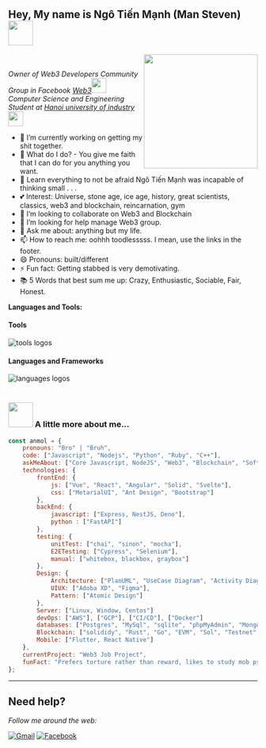 <h2>Hey, My name is Ngô Tiến Mạnh (Man Steven) <img src="https://media.giphy.com/media/mGcNjsfWAjY5AEZNw6/giphy.gif" width="50"></h2> <img align='right' src="https://media.giphy.com/media/M9gbBd9nbDrOTu1Mqx/giphy.gif" width="230"> 
<br/>


<p><em>Owner of Web3 Developers Community Group in Facebook <a href="https://www.facebook.com/groups/1581706252220313">Web3</a><img src="https://media.giphy.com/media/WUlplcMpOCEmTGBtBW/giphy.gif" width="30"></br>Computer Science and Engineering Student at <a href="">Hanoi university of industry</a><img src="https://media.giphy.com/media/fYSnHlufseco8Fh93Z/giphy.gif" width="30">
</em></p>

- 🔭 I’m currently working on getting my shit together.
- 🔮 What do I do? - You give me faith that I can do for you anything you want.
- 🌱 Learn everything to not be afraid 
      Ngô Tiến Mạnh was incapable of thinking small . . . 
- 💕 Interest: Universe, stone age, ice age, history, great scientists, classics, web3 and blockchain, reincarnation, gym
- 👯 I’m looking to collaborate on Web3 and Blockchain
- 🤔 I’m looking for help manage Web3 group. 
- 💬 Ask me about: anything but my life.
- 📫 How to reach me: oohhh toodlesssss. I mean, use the links in the footer.
- 😄 Pronouns: built/different
- ⚡ Fun fact: Getting stabbed is very demotivating.
- 📚 5 Words that best sum me up: Crazy, Enthusiastic, Sociable, Fair, Honest.


**Languages and Tools:** 

<h4> Tools </h4>
<img src="https://skillicons.dev/icons?i=git,github,vercel,vscode,gitlab,postman" alt="tools logos" /><br>

<h4> Languages and Frameworks </h4>
<img src="https://skillicons.dev/icons?i=html,css,js,react,vue,angular,nodejs,express,mongodb,python,fastapi,c,rails,jest" alt="languages logos" /><br><br>


### <img src="https://media.giphy.com/media/VgCDAzcKvsR6OM0uWg/giphy.gif" width="50"> A little more about me...  

```javascript
const anmol = {
    pronouns: "Bro" | "Bruh",
    code: ["Javascript", "Nodejs", "Python", "Ruby", "C++"],
    askMeAbout: ["Core Javascript, NodeJS", "Web3", "Blockchain", "Software Development", "Testing", "Love"],
    technologies: {
        frontEnd: {
            js: ["Vue", "React", "Angular", "Solid", "Svelte"],
            css: ["MetarialUI", "Ant Design", "Bootstrap"]
        },
        backEnd: {
            javascript: ["Express, NestJS, Deno"],
            python : ["FastAPI"]
        },
        testing: {
            unitTest: ["chai", "sinon", "mocha"],
            E2ETesting: ["Cypress", "Selenium"],
            manual: ["whitebox, blackbox, graybox"]
        },
        Design: {
            Architecture: ["PlanUML", "UseCase Diagram", "Activity Diagram", "Sequence Diagram"],
            UIUX: ["Adoba XD", "Figma"],
            Pattern: ["Atomic Design"]
        },
        Server: ["Linux, Window, Centos"]
        devOps: ["AWS"], ["GCP"], ["CI/CD"], ["Docker"]
        databases: ["Postgres", "MySql", "sqlite", "phpMyAdmin", "Mongo"],
        Blockchain: ["solididy", "Rust", "Go", "EVM", "Sol", "Testnet", "Mainnet", "Architecture"]
        Mobile: ["Flutter, React Native"]
    },
    currentProject: "Web3 Job Project",
    funFact: "Prefers torture rather than reward, likes to study mob psychology and crime"
};
```


---

## Need help?
<i>Follow me around the web:</i><br>

[![Gmail](https://img.shields.io/badge/%20-Send%20Mail-black?color=14171A&labelColor=ef5350&logo=gmail&logoColor=ffffff)](mailto:manhdg98@gmail.com?subject=From%20GitHub&body=Hi,%20there.%20Found%20you%20from%20GitHub.)
[![Facebook](https://img.shields.io/badge/Facebook-add-blue.svg?logo=facebook&logoColor=white)](https://www.facebook.com/tahuynh98vp/)
</p>
